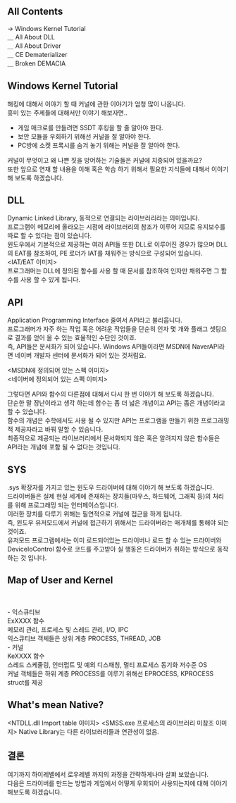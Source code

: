 ## All Contents

→ Windows Kernel Tutorial<br>
＿ All About DLL<br>
＿ All About Driver<br>
＿ CE Dematerializer<br>
＿ Broken DEMACIA<br>

## Windows Kernel Tutorial

해킹에 대해서 이야기 할 때 커널에 관한 이야기가 엄청 많이 나옵니다.<br>
흥미 있는 주제들에 대해서만 이야기 해보자면..<br>

- 게임 매크로를 만들려면 SSDT 후킹을 할 줄 알아야 한다.
- 보안 모듈을 우회하기 위해선 커널을 잘 알아야 한다.
- PC방에 소켓 프록시를 숨겨 놓기 위해는 커널을 잘 알아야 한다.

커널이 무엇이고 왜 나쁜 짓을 방어하는 기술들은 커널에 치중되어 있을까요?<br>
또한 앞으로 연재 할 내용을 이해 혹은 학습 하기 위해서 필요한 지식들에 대해서 이야기 해 보도록 하겠습니다.<br>

## DLL
Dynamic Linked Library, 동적으로 연결되는 라이브러리라는 의미입니다.<br>
프로그램이 메모리에 올라오는 시점에 라이브러리의 참조가 이루어 지므로 유지보수를 따로 할 수 있다는 점이 있습니다.<br>
윈도우에서 기본적으로 제공하는 여러 API들 또한 DLL로 이루어진 경우가 많으며 DLL의 EAT를 참조하여, 
PE 로더가 IAT를 채워주는 방식으로 구성되어 있습니다.<br>
<IAT/EAT 이미지><br>
프로그래머는 DLL에 정의된 함수를 사용 할 때 문서를 참조하여 인자만 채워주면 그 함수를 사용 할 수 있게 됩니다.<br> 

## API
Application Programming Interface 줄여서 API라고 불리웁니다.<br>
프로그래머가 자주 하는 작업 혹은 어려운 작업들을 단순히 인자 몇 개와 플래그 셋팅으로 결과를 얻어 올 수 있는 효율적인 수단인 것이죠.<br>
즉, API들은 문서화가 되어 있습니다. Windows API들이라면 MSDN에 NaverAPI라면 네이버 개발자 센터에 문서화가 되어 있는 것처럼요.<br>

<MSDN에 정의되어 있는 스펙 이미지><br>
<네이버에 정의되어 있는 스펙 이미지><br>

그렇다면 API와 함수의 다른점에 대해서 다시 한 번 이야기 해 보도록 하겠습니다.<br>
단순한 말 장난이라고 생각 하는데 함수는 좀 더 넓은 개념이고 API는 좁은 개념이라고 할 수 있습니다.<br>
함수의 개념은 수학에서도 사용 될 수 있지만 API는 프로그램을 만들기 위한 프로그래밍적 제공자라고 바꿔 말할 수 있습니다.<br>
최종적으로 제공되는 라이브러리에서 문서화되지 않은 혹은 알려지지 않은 함수들은 API라는 개념에 포함 될 수 없다는 것입니다.<br>

## SYS
.sys 확장자를 가지고 있는 윈도우 드라이버에 대해 이야기 해 보도록 하겠습니다.<br>
드라이버들은 실제 현실 세계에 존재하는 장치들(마우스, 하드웨어, 그래픽 등)의 처리를 위해 프로그래밍 되는 인터페이스입니다.<br>
이러한 장치를 다루기 위해는 필연적으로 커널에 접근을 하게 됩니다.<br>
즉, 윈도우 유저모드에서 커널에 접근하기 위해서는 드라이버라는 매개체를 통해야 되는 것이죠.<br>
유저모드 프로그램에서는 이미 로드되어있는 드라이버나 로드 할 수 있는 드라이버와 DeviceIoControl 함수로 코드를 주고받아 실 행동은 드라이버가 취하는 방식으로 동작 하는 것 입니다.<br>

## Map of User and Kernel

<OS Internal Kernel Map Image><br>
  
\- 익스큐티브<br>
ExXXXX 함수<br>
메모리 관리, 프로세스 및 스레드 관리, I/O, IPC<br>
익스큐티브 객체들은 상위 계층 PROCESS, THREAD, JOB<br>
\- 커널<br>
KeXXXX 함수<br>
스레드 스케줄링, 인터럽트 및 예외 디스패칭, 멀티 프로세스 동기화 저수준 OS<br>
커널 객체들은 하위 계층 PROCESS를 이루기 위해선 EPROCESS, KPROCESS struct를 제공<br>
  

## What's mean Native?

<NTDLL.dll Import table 이미지>
<SMSS.exe 프로세스의 라이브러리 미참조 이미지>
Native Library는 다른 라이브러리들과 연관성이 없음.

## 결론
여기까지 하이레벨에서 로우레벨 까지의 과정을 간략하게나마 살펴 보았습니다.<br>
다음은 드라이버를 만드는 방법과 게임에서 어떻게 우회되어 사용되는지에 대해 이야기 해보도록 하겠습니다.<br>
